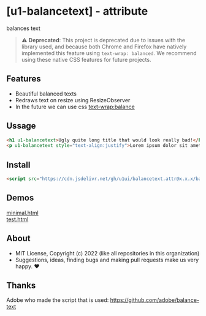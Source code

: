 # [u1-balancetext] - attribute
balances text

> :warning: **Deprecated**: This project is deprecated due to issues with the library used, and because both Chrome and Firefox have natively implemented this feature using `text-wrap: balanced`. We recommend using these native CSS features for future projects.

## Features

- Beautiful balanced texts
- Redraws text on resize using ResizeObserver
- In the future we can use css [text-wrap:balance](https://groups.google.com/a/chromium.org/g/blink-dev/c/yEwHDXaRIF8/m/3n8ENrVlAwAJ)

## Ussage

```html
<h1 u1-balancetext>Ugly quite long title that would look really bad!</h1>
<p u1-balancetext style="text-align:justify">Lorem ipsum dolor sit amet, consectetur adipiscing elit. Donec euismod, nisl eget consectetur consectetur, nisi nisl aliquet nunc, euismod aliquet nunc nisi euismod. Donec euismod, nisl eget consectetur consectetur, nisi nisl aliquet nunc, euismod aliquet nunc nisi euismod.</p>
```

## Install

```html
<script src="https://cdn.jsdelivr.net/gh/u1ui/balancetext.attr@x.x.x/balancetext.min.js" type=module>
```

## Demos

[minimal.html](http://gcdn.li/u1ui/balancetext.attr@main/tests/minimal.html)  
[test.html](http://gcdn.li/u1ui/balancetext.attr@main/tests/test.html)  

## About

- MIT License, Copyright (c) 2022 <u1> (like all repositories in this organization) <br>
- Suggestions, ideas, finding bugs and making pull requests make us very happy. ♥

## Thanks

Adobe who made the script that is used: https://github.com/adobe/balance-text

